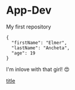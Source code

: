 # App-Dev
My first repository

```
{
  "firstName": "Elmer",
  "lastName": "Ancheta",
  "age": 19
}
```
I'm inlove with that girl! :heart_eyes:

[title]([https://www.example.com](https://www.bluelockblue.com/))

